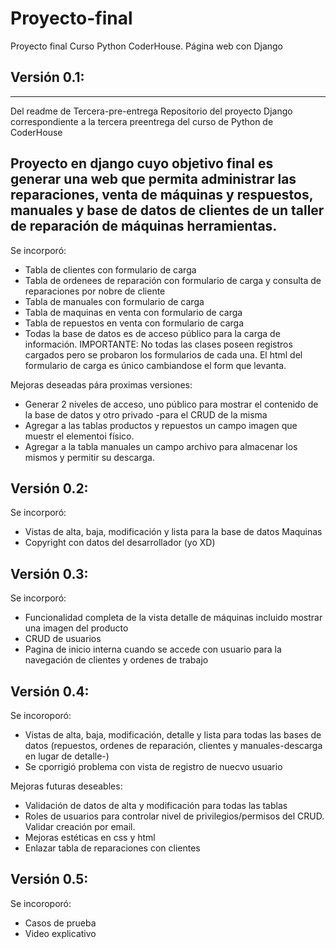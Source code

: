 # Proyecto-final
Proyecto final Curso Python CoderHouse. Página web con Django

## Versión 0.1:
--------------------------------------------------------------------------------------------
Del readme de Tercera-pre-entrega
Repositorio del proyecto Django correspondiente a la tercera preentrega del curso de Python de CoderHouse

Proyecto en django cuyo objetivo final es generar una web que permita administrar las reparaciones, venta de máquinas y respuestos, manuales y base de datos de clientes de un taller de reparación de máquinas herramientas.
---------------------------------------------------------------------------------------------
Se incorporó:
- Tabla de clientes con formulario de carga
- Tabla de ordenees de reparación con formulario de carga y consulta de reparaciones por nobre de cliente
- Tabla de manuales con formulario de carga
- Tabla de maquinas en venta con formulario de carga
- Tabla de repuestos en venta con formulario de carga
- Todas la base de datos es de acceso público para la carga de información. IMPORTANTE: No todas las clases poseen registros cargados pero se probaron los formularios de cada una. El html del formulario de carga es único cambiandose el form que levanta.

Mejoras deseadas pára proximas versiones:
- Generar 2 niveles de acceso, uno público para mostrar el contenido de la base de datos y otro privado -para el CRUD de la misma
- Agregar a las tablas productos y repuestos un campo imagen que muestr el elementoi físico.
- Agregar a la tabla manuales un campo archivo para almacenar los mismos y permitir su descarga.

## Versión 0.2:
Se incorporó:
- Vistas de alta, baja, modificación y lista para la base de datos Maquinas
- Copyright con datos del desarrollador (yo XD)

## Versión 0.3:
Se incorporó:
- Funcionalidad completa de la vista detalle de máquinas incluido mostrar una imagen del producto
- CRUD de usuarios
- Pagina de inicio interna cuando se accede con usuario para la navegación de clientes y ordenes de trabajo

## Versión 0.4:
Se incoroporó:
- Vistas de alta, baja, modificación, detalle y lista para todas las bases de datos (repuestos, ordenes de reparación, clientes y  manuales-descarga en lugar de detalle-)
- Se cporrigió problema con vista de registro de nuecvo usuario

Mejoras futuras deseables:
- Validación de datos de alta y modificación para todas las tablas
- Roles de usuarios para controlar nivel de privilegios/permisos del CRUD. Validar creación por email.
- Mejoras estéticas en css y html
- Enlazar tabla de reparaciones con clientes

## Versión 0.5:
Se incoroporó:
- Casos de prueba
- Video explicativo
